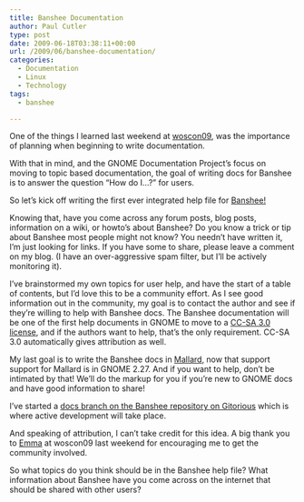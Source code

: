 ```yaml
---
title: Banshee Documentation
author: Paul Cutler
type: post
date: 2009-06-18T03:38:11+00:00
url: /2009/06/banshee-documentation/
categories:
  - Documentation
  - Linux
  - Technology
tags:
  - banshee

---
```

One of the things I learned last weekend at [woscon09][1], was the importance of planning when beginning to write documentation.

With that in mind, and the GNOME Documentation Project&#8217;s focus on moving to topic based documentation, the goal of writing docs for Banshee is to answer the question &#8220;How do I&#8230;?&#8221; for users.

So let&#8217;s kick off writing the first ever integrated help file for [Banshee!][2]

Knowing that, have you come across any forum posts, blog posts, information on a wiki, or howto&#8217;s about Banshee? Do you know a trick or tip about Banshee most people might not know? You needn&#8217;t have written it, I&#8217;m just looking for links. If you have some to share, please leave a comment on my blog. (I have an over-aggressive spam filter, but I&#8217;ll be actively monitoring it).

I&#8217;ve brainstormed my own topics for user help, and have the start of a table of contents, but I&#8217;d love this to be a community effort. As I see good information out in the community, my goal is to contact the author and see if they&#8217;re willing to help with Banshee docs. The Banshee documentation will be one of the first help documents in GNOME to move to a [CC-SA 3.0 license][3], and if the authors want to help, that&#8217;s the only requirement. CC-SA 3.0 automatically gives attribution as well.

My last goal is to write the Banshee docs in [Mallard][4], now that support support for Mallard is in GNOME 2.27. And if you want to help, don&#8217;t be intimated by that! We&#8217;ll do the markup for you if you&#8217;re new to GNOME docs and have good information to share!

I&#8217;ve started a [docs branch on the Banshee repository on Gitorious][5] which is where active development will take place.

And speaking of attribution, I can&#8217;t take credit for this idea. A big thank you to [Emma][6] at woscon09 last weekend for encouraging me to get the community involved.

So what topics do you think should be in the Banshee help file? What information about Banshee have you come across on the internet that should be shared with other users?

 [1]: http://www.writingopensource.com
 [2]: http://banshee-project.org/
 [3]: http://creativecommons.org/licenses/by-sa/3.0/
 [4]: http://live.gnome.org/ProjectMallard
 [5]: http://gitorious.org/~pcutler/banshee/docs
 [6]: http://www.emmajane.net